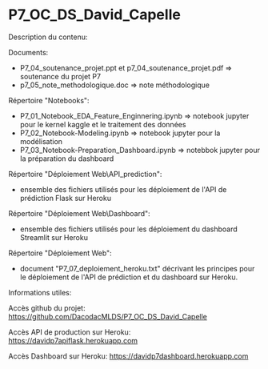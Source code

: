# P7_OC_DS_David_Capelle

Description du contenu:

Documents:
- P7_04_soutenance_projet.ppt et p7_04_soutenance_projet.pdf => soutenance du projet P7
- p7_05_note_methodologique.doc => note méthodologique

Répertoire "Notebooks":
- P7_01_Notebook_EDA_Feature_Enginnering.ipynb => notebook jupyter pour le kernel kaggle et le traitement des données
- P7_02_Notebook-Modeling.ipynb => notebook jupyter pour la modélisation
- P7_03_Notebook-Preparation_Dashboard.ipynb => notebbok jupyter pour la préparation du dashboard

Répertoire "Déploiement Web\API_prediction":
- ensemble des fichiers utilisés pour les déploiement de l'API de prédiction Flask sur Heroku

Répertoire "Déploiement Web\Dashboard":
- ensemble des fichiers utilisés pour les déploiement du dashboard Streamlit sur Heroku

Répertoire "Déploiement Web":
- document "P7_07_deploiement_heroku.txt" décrivant les principes pour le déploiement de l'API de prédiction et du dashboard sur Heroku.

Informations utiles:

Accès github du projet: https://github.com/DacodacMLDS/P7_OC_DS_David_Capelle

Accès API de production sur Heroku: https://davidp7apiflask.herokuapp.com

Accès Dashboard sur Heroku: https://davidp7dashboard.herokuapp.com

